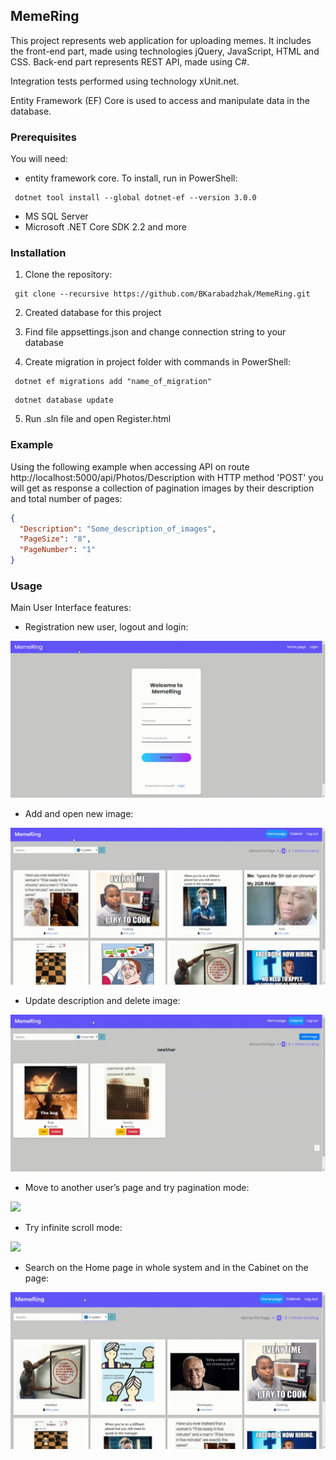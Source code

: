 ## MemeRing
This project represents web application for uploading memes. It includes the front-end part, made using technologies jQuery, JavaScript, HTML and CSS. Back-end part represents REST API, made using C#.

Integration tests performed using technology xUnit.net.

Entity Framework (EF) Core is used to access and manipulate data in the database.

### Prerequisites
You will need:
- entity framework core. To install, run in PowerShell:
```
 dotnet tool install --global dotnet-ef --version 3.0.0
```
- MS SQL Server 
- Microsoft .NET Core SDK 2.2 and more

### Installation

1. Clone the repository:
  
```
 git clone --recursive https://github.com/BKarabadzhak/MemeRing.git
```
2. Created database for this project

3. Find file appsettings.json and change connection string to your database

4. Create migration in project folder with commands in PowerShell:
```
 dotnet ef migrations add "name_of_migration"
```
```
 dotnet database update
```

5. Run .sln file and open Register.html

### Example
Using the following example when accessing API on route http://localhost:5000/api/Photos/Description with HTTP method 'POST' you will get as response a collection of pagination images by their description and total number of pages:
```json
{
  "Description": "Some_description_of_images",
  "PageSize": "8",
  "PageNumber": "1"
}
```

### Usage
Main User Interface features:

- Registration new user, logout and login:

![](gifs/reg.gif)

- Add and open new image:

![](gifs/photo.gif)

- Update description and delete image:

![](gifs/edit_delete.gif)

- Move to another user’s page and try pagination mode:

![](gifs/pagin.gif)

- Try infinite scroll mode:

![](gifs/inf.gif)

- Search on the Home page in whole system and in the Cabinet on the page:

![](gifs/search.gif)
